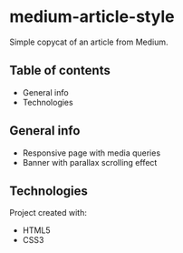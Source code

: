 # medium-article-style
Simple copycat of an article from Medium.

## Table of contents
* General info
* Technologies

## General info
* Responsive page with media queries
* Banner with parallax scrolling effect

## Technologies
Project created with:
* HTML5
* CSS3

